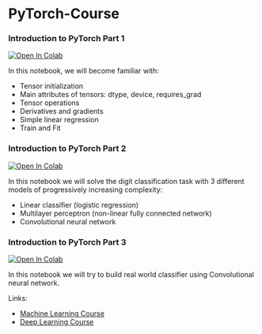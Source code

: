 # PyTorch-Course

### Introduction to PyTorch Part 1

<a href="https://colab.research.google.com/github/DrHB/PyTorch-Course/blob/main/Intro-PyTorch-1.ipynb" target="_parent"><img src="https://colab.research.google.com/assets/colab-badge.svg" alt="Open In Colab"/></a>

In this notebook, we will become familiar with:
* Tensor initialization
* Main attributes of tensors: dtype, device, requires_grad
* Tensor operations
* Derivatives and gradients
* Simple linear regression
* Train and Fit 

### Introduction to PyTorch Part 2
<a href="https://colab.research.google.com/github/DrHB/PyTorch-Course/blob/main/Intro-PyTorch-2.ipynb" target="_parent"><img src="https://colab.research.google.com/assets/colab-badge.svg" alt="Open In Colab"/></a>


In this notebook we will solve the digit classification task with 3 different models of progressively increasing complexity:

* Linear classifier (logistic regression)
* Multilayer perceptron (non-linear fully connected network)
* Convolutional neural network

### Introduction to PyTorch Part 3
<a href="https://colab.research.google.com/github/DrHB/PyTorch-Course/blob/main/Intro-PyTorch-3.ipynb" target="_parent"><img src="https://colab.research.google.com/assets/colab-badge.svg" alt="Open In Colab"/></a>


In this notebook we will try to build real world classifier using Convolutional neural network. 

Links:

* [Machine Learning Course](https://course18.fast.ai/ml.html) 
* [Deep Learning Course](https://course.fast.ai) 